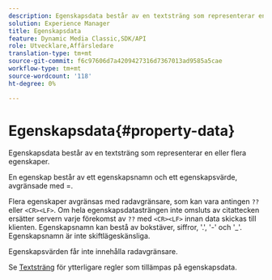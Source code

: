 ```yaml
---
description: Egenskapsdata består av en textsträng som representerar en eller flera egenskaper.
solution: Experience Manager
title: Egenskapsdata
feature: Dynamic Media Classic,SDK/API
role: Utvecklare,Affärsledare
translation-type: tm+mt
source-git-commit: f6c97606d7a4209427316d7367013ad9585a5cae
workflow-type: tm+mt
source-wordcount: '118'
ht-degree: 0%

---
```



# Egenskapsdata{#property-data}

Egenskapsdata består av en textsträng som representerar en eller flera egenskaper.

En egenskap består av ett egenskapsnamn och ett egenskapsvärde, avgränsade med =.

Flera egenskaper avgränsas med radavgränsare, som kan vara antingen `??` eller `<CR><LF>`. Om hela egenskapsdatasträngen inte omsluts av citattecken ersätter servern varje förekomst av `??` med `<CR><LF>` innan data skickas till klienten. Egenskapsnamn kan bestå av bokstäver, siffror, &#39;.&#39;, &#39;-&#39; och &#39;_&#39;. Egenskapsnamn är inte skiftlägeskänsliga.

Egenskapsvärden får inte innehålla radavgränsare.

Se [Textsträng](../../../../../../is-api/image-catalog/image-serving-api-ref/c-image-catalog-reference/c-overview/c-common-data-types/r-text-string.md#reference-ae0a9e181b0e40c6bcdb43af7f481d63) för ytterligare regler som tillämpas på egenskapsdata.
